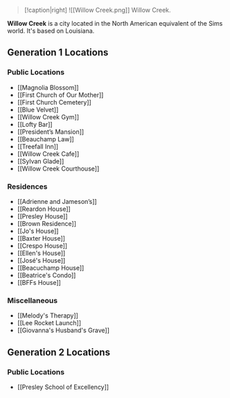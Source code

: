 > [!caption|right]
> ![[Willow Creek.png]] 
> Willow Creek.

**Willow Creek** is a city located in the North American equivalent of the Sims world. It's based on Louisiana.

## Generation 1 Locations
### Public Locations
- [[Magnolia Blossom]]
- [[First Church of Our Mother]]
- [[First Church Cemetery]]
- [[Blue Velvet]]
- [[Willow Creek Gym]]
- [[Lofty Bar]]
- [[President’s Mansion]]
- [[Beauchamp Law]]
- [[Treefall Inn]]
- [[Willow Creek Cafe]]
- [[Sylvan Glade]]
- [[Willow Creek Courthouse]]
### Residences
- [[Adrienne and Jameson’s]]
- [[Reardon House]]
- [[Presley House]]
- [[Brown Residence]]
- [[Jo's House]]
- [[Baxter House]]
- [[Crespo House]]
- [[Ellen's House]]
- [[José's House]]
- [[Beacuchamp House]]
- [[Beatrice's Condo]]
- [[BFFs House]]
### Miscellaneous 
- [[Melody's Therapy]]
- [[Lee Rocket Launch]]
- [[Giovanna's Husband's Grave]]

## Generation 2 Locations
### Public Locations
- [[Presley School of Excellency]]
